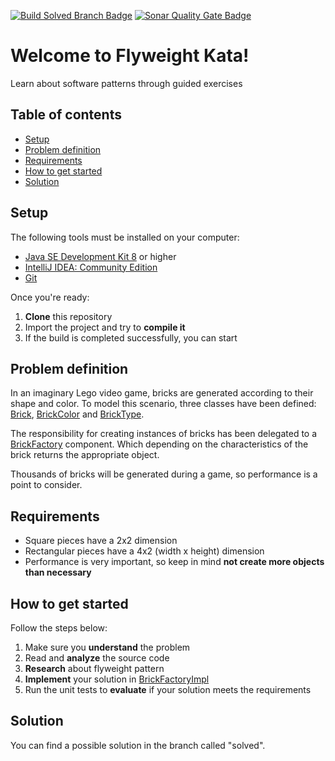 [![Build Solved Branch Badge](https://travis-ci.org/joseluisluri/kata-flyweight.svg?branch=master)](https://travis-ci.org/joseluisluri/kata-flyweight)
[![Sonar Quality Gate Badge](https://sonarcloud.io/api/project_badges/measure?project=kata-flyweight%3Aapi&metric=alert_status)](https://sonarcloud.io/dashboard?id=kata-flyweight)

# Welcome to Flyweight Kata!

Learn about software patterns through guided exercises

## Table of contents

- [Setup](#setup)
- [Problem definition](#problem-definition)
- [Requirements](#requirements)
- [How to get started](#how-to-get-started)
- [Solution](#solution)

## Setup 

The following tools must be installed on your computer:

- [Java SE Development Kit 8](https://www.oracle.com/technetwork/java/javase/downloads/jdk8-downloads-2133151.html) or higher
- [IntelliJ IDEA: Community Edition](https://www.jetbrains.com/idea/download/)
- [Git](https://git-scm.com/downloads)

Once you're ready:

1. **Clone** this repository
2. Import the project and try to **compile it**
3. If the build is completed successfully, you can start

## Problem definition

In an imaginary Lego video game, bricks are generated according to their shape and color. To model this scenario, three classes have been defined: [Brick](https://github.com/joseluisluri/kata-flyweight/blob/master/src/main/java/Brick.java), [BrickColor](https://github.com/joseluisluri/kata-flyweight/blob/master/src/main/java/BrickColor.java) and [BrickType](https://github.com/joseluisluri/kata-flyweight/blob/master/src/main/java/BrickType.java).

The responsibility for creating instances of bricks has been delegated to a [BrickFactory](https://github.com/joseluisluri/kata-flyweight/blob/master/src/main/java/BrickFactory.java) component. Which depending on the characteristics of the brick returns the appropriate object.

Thousands of bricks will be generated during a game, so performance is a point to consider.

## Requirements

- Square pieces have a 2x2 dimension
- Rectangular pieces have a 4x2 (width x height) dimension
- Performance is very important, so keep in mind **not create more objects than necessary**

## How to get started

Follow the steps below:

1. Make sure you **understand** the problem
2. Read and **analyze** the source code
3. **Research** about flyweight pattern
4. **Implement** your solution in [BrickFactoryImpl](https://github.com/joseluisluri/kata-flyweight/blob/master/src/main/java/BrickFactoryImpl.java)
5. Run the unit tests to **evaluate** if your solution meets the requirements

## Solution

You can find a possible solution in the branch called "solved".
